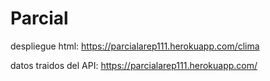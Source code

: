 # Parcial

despliegue
html: https://parcialarep111.herokuapp.com/clima

datos traidos del API: https://parcialarep111.herokuapp.com/
